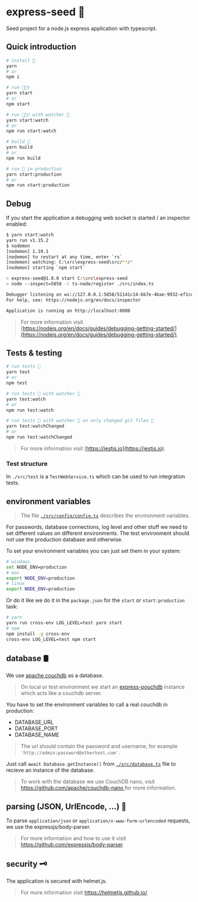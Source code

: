 # express-seed 🌱

Seed project for a node.js express application with typescript.

## Quick introduction

```bash
# install 🧷
yarn
# or
npm i

# run 🏃🏾‍♀️
yarn start
# or
npm start

# run 🏃🏾‍♂️ with watcher 👀
yarn start:watch
# or
npm run start:watch

# build 🚧
yarn build
# or
npm run build

# run 🚀 in production
yarn start:production
# or
npm run start:production
```

## Debug

If you start the application a debugging web socket is started / an inspector enabled:

```bash
$ yarn start:watch
yarn run v1.15.2
$ nodemon
[nodemon] 1.19.1
[nodemon] to restart at any time, enter `rs`
[nodemon] watching: C:\src\express-seed\src/**/*
[nodemon] starting `npm start`

> express-seed@1.0.0 start C:\src\express-seed
> node --inspect=5858 -r ts-node/register ./src/index.ts

Debugger listening on ws://127.0.0.1:5858/51141c14-bb7e-4bae-9932-ef1ceadb49cd # <- debugger
For help, see: https://nodejs.org/en/docs/inspector

Application is running on http://localhost:8080
```

> For more information visit [https://nodejs.org/en/docs/guides/debugging-getting-started/](https://nodejs.org/en/docs/guides/debugging-getting-started/).

## Tests & testing

```bash
# run tests 🎈
yarn test
# or
npm test

# run tests 🎈 with watcher 👀
yarn test:watch
# or
npm run test:watch

# run tests 🎈 with watcher 👀 on only changed git files 🎳
yarn test:watchChanged
# or
npm run test:watchChanged
```

> For more information visit [https://jestjs.io](https://jestjs.io).

### Test structure

In `./src/test` is a `TestWebService.ts` which can be used to run integration tests.

## environment variables

> The file [`./src/config/config.ts`](./src/config/config.ts) describes the environment variables.

For passwords, database connections, log level and other stuff we need to set different values on different environments.
The test environment should not use the production database and otherwise.

To set your environment variables you can just set them in your system:

```bash
# windows
set NODE_ENV=production
# mac
export NODE_ENV=production
# linux
export NODE_ENV=production
```

Or do it like we do it in the `package.json` for the `start` or `start:production` task:

```bash
# yarn
yarn run cross-env LOG_LEVEL=test yarn start
# npm
npm install -g cross-env
cross-env LOG_LEVEL=test npm start
```

## database 🛢

We use [apache couchdb](http://couchdb.apache.org/) as a database.
> On local or test environment we start an [express-pouchdb](https://github.com/pouchdb/pouchdb-server) instance which acts like a couchdb server.

You have to set the environment variables to call a real couchdb in production:

- DATABASE_URL
- DATABASE_PORT
- DATABASE_NAME

> The url should contain the password and username, for example `'http://admin:password@otherhost.com'`.

Just call `await Database.getInstance()` from [`./src/database.ts`](./src/database.ts) file to recieve an instance of the database.

> To work with the database we use CouchDB nano, visit [https://github.com/apache/couchdb-nano ](https://github.com/apache/couchdb-nano) for more information.

## parsing (JSON, UrlEncode, ...) 🔬

To parse `application/json` or `application/x-www-form-urlencoded` requests, we use the expressjs/body-parser.

> For more information and how to use it visit https://github.com/expressjs/body-parser.

## security 🗝

 The application is secured with helmet.js.

 > For more information visit https://helmetjs.github.io/.